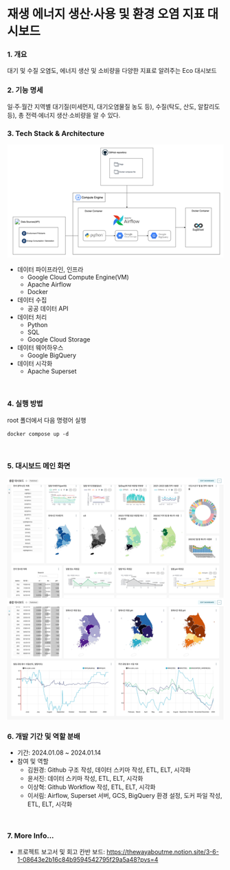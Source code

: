 # 재생 에너지 생산∙사용 및 환경 오염 지표 대시보드
### 1. 개요
대기 및 수질 오염도, 에너지 생산 및 소비량을 다양한 지표로 알려주는 Eco 대시보드
<br>

### 2. 기능 명세
일∙주∙월간 지역별 대기질(미세먼지, 대기오염물질 농도 등), 수질(탁도, 산도, 알칼리도 등), 총 전력∙에너지 생산∙소비량을 알 수 있다.
<br>

### 3. Tech Stack & Architecture
![resources/tech-stack.png](resources/tech-stack.png)
- 데이터 파이프라인, 인프라
    - Google Cloud Compute Engine(VM)
    - Apache Airflow
    - Docker
- 데이터 수집
    - 공공 데이터 API
- 데이터 처리
    - Python
    - SQL
    - Google Cloud Storage
- 데이터 웨어하우스
    - Google BigQuery
- 데이터 시각화
    - Apache Superset
<br>

### 4. 실행 방법
root 폴더에서 다음 명령어 실행
```text
docker compose up -d
```
<br>

### 5. 대시보드 메인 화면
![resources/dashboard1.png](resources/dashboard1.png)
![resources/dashboard2.png](resources/dashboard2.png)
<br>

### 6. 개발 기간 및 역할 분배
- 기간: 2024.01.08 ~ 2024.01.14
- 참여 및 역할
    - 김원경: Github 구조 작성, 데이터 스키마 작성, ETL, ELT, 시각화
    - 윤서진: 데이터 스키마 작성, ETL, ELT, 시각화
    - 이상혁: Github Workflow 작성, ETL, ELT, 시각화
    - 이서림: Airflow, Superset 서버, GCS, BigQuery 환경 설정, 도커 파일 작성, ETL, ELT, 시각화
<br>

### 7. More Info...
- 프로젝트 보고서 및 회고 칸반 보드: https://thewayaboutme.notion.site/3-6-1-08643e2b16c84b9594542795f29a5a48?pvs=4 
